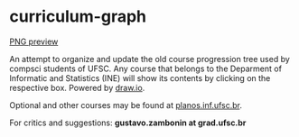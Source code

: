 # curriculum-graph

[PNG preview](http://www.inf.ufsc.br/~stenny/tree.png)

An attempt to organize and update the old course progression tree used 
by compsci students of UFSC. Any course that belongs to the Deparment of 
Informatic and Statistics (INE) will show its contents by clicking on 
the respective box. Powered by [draw.io](http://draw.io/).

Optional and other courses may be found at 
[planos.inf.ufsc.br](http://planos.inf.ufsc.br/).

For critics and suggestions: **gustavo.zambonin at grad.ufsc.br**
